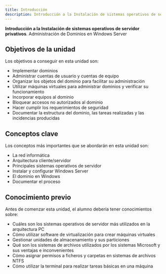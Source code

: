 ```yaml
---
title: Introducción
description: Introducción a la Instalación de sistemas operativos de servidor privativos
---
```


**Introducción a la Instalación de sistemas operativos de servidor privativos**. Administración de Dominios en Windows Server

## Objetivos de la unidad

Los objetivos a conseguir en esta unidad son:

- Implementar dominios  
- Administrar cuentas de usuario y cuentas de equipo  
- Organizar los objetos del dominio para facilitar su administración  
- Utilizar máquinas virtuales para administrar dominios y verificar su funcionamiento  
- Incorporar equipos al dominio  
- Bloquear accesos no autorizados al dominio  
- Hacer cumplir los requerimientos de seguridad  
- Documentar la estructura del dominio, las tareas realizadas y las incidencias producidas  


## Conceptos clave

Los conceptos más importantes que se abordarán en esta unidad son:

- La red informática  
- Arquitectura cliente/servidor  
- Principales sistemas operativos de servidor  
- Instalar y configurar Windows Server  
- El dominio en Windows  
- Documentar el proceso  


## Conocimiento previo

Antes de comenzar esta unidad, el alumno debería tener conocimientos sobre:

- Cuáles son los sistemas operativos de servidor más utilizados en la arquitectura PC  
- Cómo utilizar software de virtualización para crear máquinas virtuales  
- Gestionar unidades de almacenamiento y sus particiones  
- Qué son los sistemas de archivos utilizados por los sistemas Microsoft y sus ventajas e inconvenientes  
- Cómo asignar permisos a ficheros y carpetas en sistemas de archivos NTFS  
- Cómo utilizar la terminal para realizar tareas básicas en una máquina  

